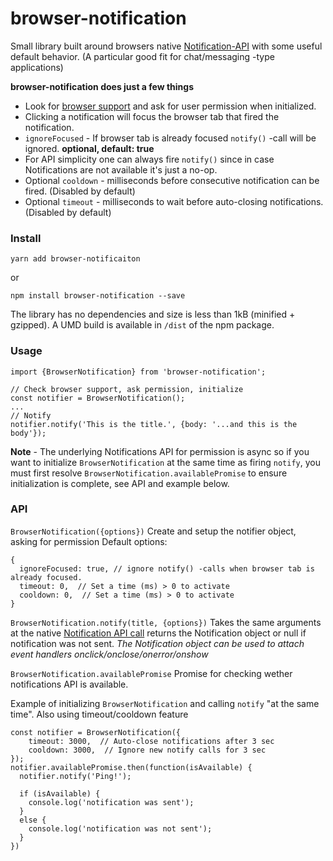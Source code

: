 # browser-notification

Small library built around browsers native [Notification-API](https://developer.mozilla.org/en-US/docs/Web/API/Notification) with some useful default behavior.
(A particular good fit for chat/messaging -type applications)

**browser-notification does just a few things**
- Look for [browser support](http://caniuse.com/#feat=notifications) and ask for user permission when initialized.
- Clicking a notification will focus the browser tab that fired the notification.
- `ignoreFocused` - If browser tab is already focused `notify()` -call will be ignored. **optional, default: true**
- For API simplicity one can always fire `notify()` since in case Notifications are not available it's just a no-op.
- Optional `cooldown` - milliseconds before consecutive notification can be fired. (Disabled by default)
- Optional `timeout` - milliseconds to wait before auto-closing notifications. (Disabled by default)

### Install
```
yarn add browser-notificaiton
```
or
```
npm install browser-notification --save
```
The library has no dependencies and size is less than 1kB (minified + gzipped).
A UMD build is available in `/dist` of the npm package.

### Usage

```
import {BrowserNotification} from 'browser-notification';

// Check browser support, ask permission, initialize
const notifier = BrowserNotification();
...
// Notify
notifier.notify('This is the title.', {body: '...and this is the body'});
```

**Note** - The underlying Notifications API for permission is async so if you want to initialize `BrowserNotification` at the same time as firing `notify`, you must first resolve `BrowserNotification.availablePromise` to ensure initialization is complete, see API and example below.

### API
`BrowserNotification({options})`
Create and setup the notifier object, asking for permission
Default options:

```
{
  ignoreFocused: true, // ignore notify() -calls when browser tab is already focused.
  timeout: 0,  // Set a time (ms) > 0 to activate
  cooldown: 0,  // Set a time (ms) > 0 to activate
}
```

`BrowserNotification.notify(title, {options})`
Takes the same arguments at the native [Notification API call](https://developer.mozilla.org/en-US/docs/Web/API/Notification/Notification)
returns the Notification object or null if notification was not sent.
_The Notification object can be used to attach event handlers onclick/onclose/onerror/onshow_


`BrowserNotification.availablePromise`
Promise for checking wether notifications API is available.

Example of initializing `BrowserNotification` and calling `notify` "at the same time". Also using timeout/cooldown feature
```
const notifier = BrowserNotification({
    timeout: 3000,  // Auto-close notifications after 3 sec
    cooldown: 3000,  // Ignore new notify calls for 3 sec
});
notifier.availablePromise.then(function(isAvailable) {
  notifier.notify('Ping!');

  if (isAvailable) {
    console.log('notification was sent');
  }
  else {
    console.log('notification was not sent');
  }
})
```
